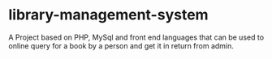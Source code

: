 # library-management-system
A Project based on PHP, MySql and front end languages that can be used to online query for a book by a person and get it in return from admin.
